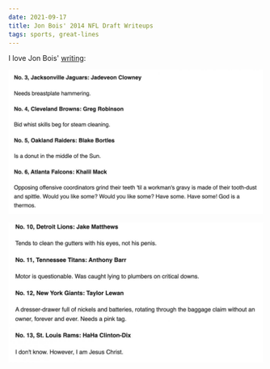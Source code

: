 ```yaml
---
date: 2021-09-17
title: Jon Bois' 2014 NFL Draft Writeups
tags: sports, great-lines
---
```


I love Jon Bois' [writing](https://www.sbnation.com/2014/4/22/5639940/jon-and-spencers-nfl-draft-scouting-reports):

![jonbois1](https://raw.githubusercontent.com/muneer78/muneer78.github.io/master/images/jonbois1.jpeg) 

![jonbois1](https://raw.githubusercontent.com/muneer78/muneer78.github.io/master/images/jonbois2.jpeg) 
